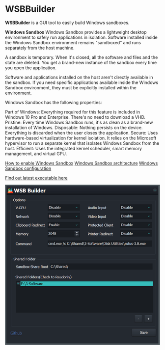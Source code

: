 # WSBBuilder
**WSBBuilder** is a GUI tool to easily build Windows sandboxes.

**Windows Sandbox**
Windows Sandbox provides a lightweight desktop environment to safely run applications in isolation. Software installed inside the Windows Sandbox environment remains "sandboxed" and runs separately from the host machine.

A sandbox is temporary. When it's closed, all the software and files and the state are deleted. You get a brand-new instance of the sandbox every time you open the application.

Software and applications installed on the host aren't directly available in the sandbox. If you need specific applications available inside the Windows Sandbox environment, they must be explicitly installed within the environment.

Windows Sandbox has the following properties:

Part of Windows: Everything required for this feature is included in Windows 10 Pro and Enterprise. There's no need to download a VHD.
Pristine: Every time Windows Sandbox runs, it's as clean as a brand-new installation of Windows.
Disposable: Nothing persists on the device. Everything is discarded when the user closes the application.
Secure: Uses hardware-based virtualization for kernel isolation. It relies on the Microsoft hypervisor to run a separate kernel that isolates Windows Sandbox from the host.
Efficient: Uses the integrated kernel scheduler, smart memory management, and virtual GPU.

[How to enable Windows Sandbox](https://docs.microsoft.com/en-us/windows/security/threat-protection/windows-sandbox/windows-sandbox-overview)
[Windows Sandbox architecture](https://docs.microsoft.com/en-us/windows/security/threat-protection/windows-sandbox/windows-sandbox-architecture)
[Windows Sandbox configuration](https://docs.microsoft.com/en-us/windows/security/threat-protection/windows-sandbox/windows-sandbox-configure-using-wsb-file)

[Find out latest executable here](https://github.com/MojtabaTajik/WSBBuilder/releases)

 <img src="https://raw.githubusercontent.com/MojtabaTajik/WSBBuilder/master/Resources/WSBBuilder.PNG">


